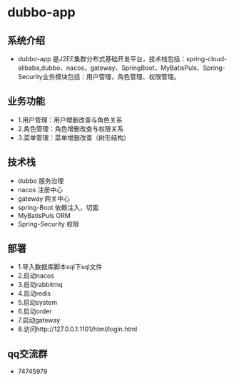 # dubbo-app

## 系统介绍

- dubbo-app 是J2EE集群分布式基础开发平台，技术栈包括：spring-cloud-alibaba,dubbo、nacos，gateway、SpringBoot，MyBatisPuls、Spring-Security业务模块包括：用户管理，角色管理、权限管理。

## 业务功能

- 1.用户管理：用户增删改查与角色关系
- 2.角色管理：角色增删改查与权限关系
- 3.菜单管理：菜单增删改查（树形结构）

## 技术栈

- dubbo 服务治理 
- nacos 注册中心
- gateway 网关中心
- spring-Boot 依赖注入，切面
- MyBatisPuls ORM  
- Spring-Security 权限

## 部署

- 1.导入数据库脚本sql下sql文件
- 2.启动nacos
- 3.启动rabbitmq
- 4.启动redis
- 5.启动system
- 6.启动order
- 7.启动gateway
- 8.访问http://127.0.0.1:1101/html/login.html

## qq交流群

- 74745979
